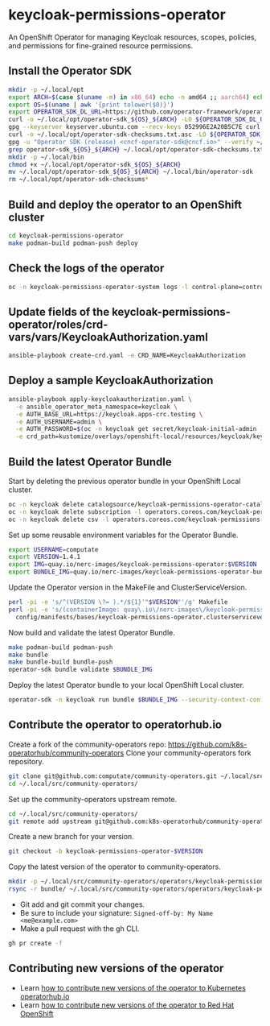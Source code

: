# keycloak-permissions-operator
An OpenShift Operator for managing Keycloak resources, scopes, policies, and permissions for fine-grained resource permissions.

## Install the Operator SDK

```bash
mkdir -p ~/.local/opt
export ARCH=$(case $(uname -m) in x86_64) echo -n amd64 ;; aarch64) echo -n arm64 ;; *) echo -n $(uname -m) ;; esac)
export OS=$(uname | awk '{print tolower($0)}')
export OPERATOR_SDK_DL_URL=https://github.com/operator-framework/operator-sdk/releases/download/v1.28.1
curl -o ~/.local/opt/operator-sdk_${OS}_${ARCH} -LO ${OPERATOR_SDK_DL_URL}/operator-sdk_${OS}_${ARCH}
gpg --keyserver keyserver.ubuntu.com --recv-keys 052996E2A20B5C7E curl -o ~/.local/opt/operator-sdk-checksums.txt -LO ${OPERATOR_SDK_DL_URL}/checksums.txt
curl -o ~/.local/opt/operator-sdk-checksums.txt.asc -LO ${OPERATOR_SDK_DL_URL}/checksums.txt.asc
gpg -u "Operator SDK (release) <cncf-operator-sdk@cncf.io>" --verify ~/.local/opt/operator-sdk-checksums.txt.asc
grep operator-sdk_${OS}_${ARCH} ~/.local/opt/operator-sdk-checksums.txt | sha256sum -c -
mkdir -p ~/.local/bin
chmod +x ~/.local/opt/operator-sdk_${OS}_${ARCH}
mv ~/.local/opt/operator-sdk_${OS}_${ARCH} ~/.local/bin/operator-sdk
rm ~/.local/opt/operator-sdk-checksums*
```

## Build and deploy the operator to an OpenShift cluster

```bash
cd keycloak-permissions-operator
make podman-build podman-push deploy
```

## Check the logs of the operator

```bash
oc -n keycloak-permissions-operator-system logs -l control-plane=controller-manager -f
```

## Update fields of the keycloak-permissions-operator/roles/crd-vars/vars/KeycloakAuthorization.yaml

```bash
ansible-playbook create-crd.yaml -e CRD_NAME=KeycloakAuthorization
```

## Deploy a sample KeycloakAuthorization

```bash
ansible-playbook apply-keycloakauthorization.yaml \
  -e ansible_operator_meta_namespace=keycloak \
  -e AUTH_BASE_URL=https://keycloak.apps-crc.testing \
  -e AUTH_USERNAME=admin \
  -e AUTH_PASSWORD=$(oc -n keycloak get secret/keycloak-initial-admin -o jsonpath={.data.password} | base64 -d) \
  -e crd_path=kustomize/overlays/openshift-local/resources/keycloak/keycloakauthorizations/nerc/keycloakauthorization.yaml
```

## Build the latest Operator Bundle

Start by deleting the previous operator bundle in your OpenShift Local cluster.

```bash
oc -n keycloak delete catalogsource/keycloak-permissions-operator-catalog
oc -n keycloak delete subscription -l operators.coreos.com/keycloak-permissions-operator.keycloak=''
oc -n keycloak delete csv -l operators.coreos.com/keycloak-permissions-operator.keycloak=''
```

Set up some reusable environment variables for the Operator Bundle.

```bash
export USERNAME=computate
export VERSION=1.4.1
export IMG=quay.io/nerc-images/keycloak-permissions-operator:$VERSION
export BUNDLE_IMG=quay.io/nerc-images/keycloak-permissions-operator-bundle:$VERSION
```

Update the Operator version in the MakeFile and ClusterServiceVersion.

```bash
perl -pi -e 's/^(VERSION \?= ).*/${1}'"$VERSION"'/g' Makefile
perl -pi -e 's/(containerImage: quay\.io\/nerc-images\/keycloak-permissions-operator:).*/${1}'"$VERSION"'/g' \
  config/manifests/bases/keycloak-permissions-operator.clusterserviceversion.yaml
```

Now build and validate the latest Operator Bundle.

```bash
make podman-build podman-push
make bundle
make bundle-build bundle-push
operator-sdk bundle validate $BUNDLE_IMG
```

Deploy the latest Operator bundle to your local OpenShift Local cluster.

```bash
operator-sdk -n keycloak run bundle $BUNDLE_IMG --security-context-config restricted
```

## Contribute the operator to operatorhub.io

Create a fork of the community-operators repo: https://github.com/k8s-operatorhub/community-operators
Clone your community-operators fork repository.

```bash
git clone git@github.com:computate/community-operators.git ~/.local/src/community-operators/
cd ~/.local/src/community-operators/
```

Set up the community-operators upstream remote.

```bash
cd ~/.local/src/community-operators/
git remote add upstream git@github.com:k8s-operatorhub/community-operators.git
```

Create a new branch for your version.

```bash
git checkout -b keycloak-permissions-operator-$VERSION
```

Copy the latest version of the operator to community-operators.

```bash
mkdir -p ~/.local/src/community-operators/operators/keycloak-permissions-operator/$VERSION/
rsync -r bundle/ ~/.local/src/community-operators/operators/keycloak-permissions-operator/$VERSION/
```

- Git add and git commit your changes. 
- Be sure to include your signature: `Signed-off-by: My Name <me@example.com>`
- Make a pull request with the gh CLI.

```bash
gh pr create -f
```

## Contributing new versions of the operator

- Learn [how to contribute new versions of the operator to Kubernetes operatorhub.io](doc/contribute-operator-to-kubernetes.md)
- Learn [how to contribute new versions of the operator to Red Hat OpenShift](doc/contribute-operator-to-openshift.md)
